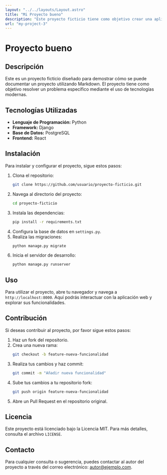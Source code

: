 ```yaml
---
layout: "../../layouts/Layout.astro"
title: "Mi Proyecto bueno"
description: "Este proyecto ficticio tiene como objetivo crear una aplicación web"
url: "my-project-3"
---
```

# Proyecto bueno
## Descripción
Este es un proyecto ficticio diseñado para demostrar cómo se puede documentar un proyecto utilizando Markdown. El proyecto tiene como objetivo resolver un problema específico mediante el uso de tecnologías modernas.
## Tecnologías Utilizadas
- **Lenguaje de Programación:** Python
- **Framework:** Django
- **Base de Datos:** PostgreSQL
- **Frontend:** React
## Instalación
Para instalar y configurar el proyecto, sigue estos pasos:
1. Clona el repositorio:
   ```bash
   git clone https://github.com/usuario/proyecto-ficticio.git
   ```
2. Navega al directorio del proyecto:
   ```bash
   cd proyecto-ficticio
   ```
3. Instala las dependencias:
   ```bash
   pip install -r requirements.txt
   ```
4. Configura la base de datos en `settings.py`.
5. Realiza las migraciones:
   ```bash
   python manage.py migrate
   ```
6. Inicia el servidor de desarrollo:
   ```bash
   python manage.py runserver
   ```
## Uso
Para utilizar el proyecto, abre tu navegador y navega a `http://localhost:8000`. Aquí podrás interactuar con la aplicación web y explorar sus funcionalidades.
## Contribución
Si deseas contribuir al proyecto, por favor sigue estos pasos:
1. Haz un fork del repositorio.
2. Crea una nueva rama:
   ```bash
   git checkout -b feature-nueva-funcionalidad
   ```
3. Realiza tus cambios y haz commit:
   ```bash
   git commit -m "Añadir nueva funcionalidad"
   ```
4. Sube tus cambios a tu repositorio fork:
   ```bash
   git push origin feature-nueva-funcionalidad
   ```
5. Abre un Pull Request en el repositorio original.
## Licencia
Este proyecto está licenciado bajo la Licencia MIT. Para más detalles, consulta el archivo `LICENSE`.
## Contacto
Para cualquier consulta o sugerencia, puedes contactar al autor del proyecto a través del correo electrónico: autor@ejemplo.com.